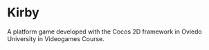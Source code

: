 # Kirby
A platform game developed with the Cocos 2D framework in Oviedo University in Videogames Course.
